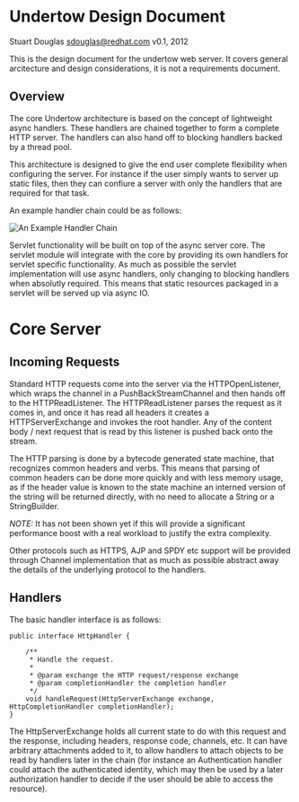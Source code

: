 Undertow Design Document
========================
Stuart Douglas <sdouglas@redhat.com>
v0.1, 2012

This is the design document for the undertow web server. It covers general
arcitecture and design considerations, it is not a requirements document.

Overview  
--------

The core Undertow architecture is based on the concept of lightweight async
handlers. These handlers are chained together to form a complete HTTP server.
The handlers can also hand off to blocking handlers backed by a thread pool.

This architecture is designed to give the end user complete flexibility when
configuring the server. For instance if the user simply wants to server up
static files, then they can confiure a server with only the handlers that are
required for that task. 

An example handler chain could be as follows:

![An Example Handler Chain](https://raw.github.com/stuartwdouglas/tmp/master/images/example.png "An Example Handler Chain")

Servlet functionality will be built on top of the async server core. The
servlet module will integrate with the core by providing its own handlers for
servlet specific functionality. As much as possible the servlet implementation
will use async handlers, only changing to blocking handlers when absolutly
required. This means that static resources packaged in a servlet will be
served up via async IO.


Core Server
===========

Incoming Requests
-----------------

Standard HTTP requests come into the server via the HTTPOpenListener, which
wraps the channel in a PushBackStreamChannel and  then hands off to the
HTTPReadListener. The HTTPReadListener parses the request as it comes in, and
once it has read all headers it creates a HTTPServerExchange and invokes the
root handler. Any of the content body / next request that is read by this
listener is pushed back onto the stream.

The HTTP parsing is done by a bytecode generated state machine, that
recognizes common headers and verbs. This means that parsing of common
headers can be done more quickly and with less memory usage, as if the header
value is known to the state machine an interned version of the string will be
returned directly, with no need to allocate a String or a StringBuilder. 

*NOTE:* It has not been shown yet if this will provide a significant
performance boost with a real workload to justify the extra complexity.

Other protocols such as HTTPS, AJP and SPDY etc support will be provided
through Channel implementation that as much as possible abstract away the
details of the underlying protocol to the handlers.

Handlers
--------

The basic handler interface is as follows:


	public interface HttpHandler {

	    /**
	     * Handle the request.
	     *
	     * @param exchange the HTTP request/response exchange
	     * @param completionHandler the completion handler
	     */
	    void handleRequest(HttpServerExchange exchange, HttpCompletionHandler completionHandler);
	}

The HttpServerExchange holds all current state to do with this request and the
response, including headers, response code, channels, etc. It can have
arbitrary attachments added to it, to allow handlers to attach objects to be
read by handlers later in the chain (for instance an Authentication handler
could attach the authenticated identity, which may then be used by a later
authorization handler to decide if the user should be able to access the
resource).







